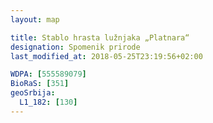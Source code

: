 ```yaml
---
layout: map

title: Stablo hrasta lužnjaka „Platnara“
designation: Spomenik prirode
last_modified_at: 2018-05-25T23:19:56+02:00

WDPA: [555589079]
BioRaS: [351]
geoSrbija:
  L1_182: [130]
---
```

